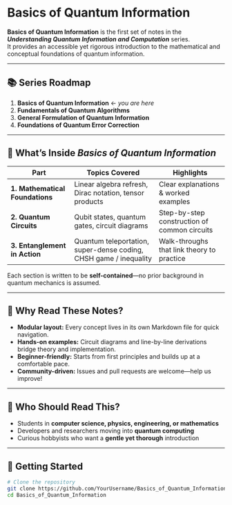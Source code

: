 # Basics of Quantum Information

**Basics of Quantum Information** is the first set of notes in the **_Understanding Quantum Information and Computation_** series.  
It provides an accessible yet rigorous introduction to the mathematical and conceptual foundations of quantum information.

---

## 📚 Series Roadmap

1. **Basics of Quantum Information** ← *you are here*  
2. **Fundamentals of Quantum Algorithms**  
3. **General Formulation of Quantum Information**  
4. **Foundations of Quantum Error Correction**

---

## 🚀 What’s Inside *Basics of Quantum Information*

| Part | Topics Covered | Highlights |
|------|----------------|------------|
| **1. Mathematical Foundations** | Linear algebra refresh, Dirac notation, tensor products | Clear explanations & worked examples |
| **2. Quantum Circuits** | Qubit states, quantum gates, circuit diagrams | Step-by-step construction of common circuits |
| **3. Entanglement in Action** | Quantum teleportation, super-dense coding, CHSH game / inequality | Walk-throughs that link theory to practice |

Each section is written to be **self-contained**—no prior background in quantum mechanics is assumed.

---

## 🌟 Why Read These Notes?

* **Modular layout:** Every concept lives in its own Markdown file for quick navigation.  
* **Hands-on examples:** Circuit diagrams and line-by-line derivations bridge theory and implementation.  
* **Beginner-friendly:** Starts from first principles and builds up at a comfortable pace.  
* **Community-driven:** Issues and pull requests are welcome—help us improve!

---

## 👥 Who Should Read This?

* Students in **computer science, physics, engineering, or mathematics**  
* Developers and researchers moving into **quantum computing**  
* Curious hobbyists who want a **gentle yet thorough** introduction

---

## 🏁 Getting Started

```bash
# Clone the repository
git clone https://github.com/YourUsername/Basics_of_Quantum_Information.git
cd Basics_of_Quantum_Information

